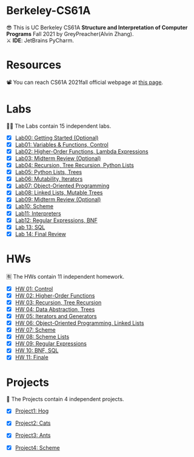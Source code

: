 # Berkeley-CS61A
😎 This is UC Berkeley CS61A **Structure and Interpretation of Computer Programs** Fall 2021 by GreyPreacher(Alvin Zhang).  
⚔ **IDE**: JetBrains PyCharm.

# Resources
📽 You can reach CS61A 2021fall official webpage at [this page](https://inst.eecs.berkeley.edu/~cs61a/fa21/).

# Labs
🐱‍👓 The Labs contain 15 independent labs.

- [x] [Lab00: Getting Started (Optional)](https://inst.eecs.berkeley.edu/~cs61a/fa21/lab/lab00/)
- [x] [Lab01: Variables & Functions, Control](https://github.com/GreyPreacher/Berkeley-CS61A/tree/main/lab/lab01)
- [x] [Lab02: Higher-Order Functions, Lambda Expressions](https://github.com/GreyPreacher/Berkeley-CS61A/tree/main/lab/lab02)
- [x] [Lab03: Midterm Review (Optional)](https://inst.eecs.berkeley.edu/~cs61a/fa21/lab/lab03/)
- [x] [Lab04: Recursion, Tree Recursion, Python Lists](https://github.com/GreyPreacher/Berkeley-CS61A/tree/main/lab/lab04)
- [x] [Lab05: Python Lists, Trees](https://github.com/GreyPreacher/Berkeley-CS61A/tree/main/lab/lab05)
- [x] [Lab06: Mutability, Iterators](https://github.com/GreyPreacher/Berkeley-CS61A/tree/main/lab/lab06)
- [x] [Lab07: Object-Oriented Programming](https://github.com/GreyPreacher/Berkeley-CS61A/tree/main/lab/lab07)
- [x] [Lab08: Linked Lists, Mutable Trees](https://github.com/GreyPreacher/Berkeley-CS61A/tree/main/lab/lab08)
- [x] [Lab09: Midterm Review (Optional)](https://inst.eecs.berkeley.edu/~cs61a/fa21/lab/lab09/)
- [x] [Lab10: Scheme](https://github.com/GreyPreacher/Berkeley-CS61A/tree/main/lab/lab10)
- [x] [Lab11: Interpreters](https://github.com/GreyPreacher/Berkeley-CS61A/tree/main/lab/lab11)
- [x] [Lab12: Regular Expressions, BNF](https://github.com/GreyPreacher/Berkeley-CS61A/tree/main/lab/lab12)
- [x] [Lab 13: SQL](https://github.com/GreyPreacher/Berkeley-CS61A/tree/main/lab/lab13)
- [x] [Lab 14: Final Review](https://inst.eecs.berkeley.edu/~cs61a/fa21/lab/lab14/)

# HWs
🈶 The HWs contain 11 independent homework.

- [x] [HW 01: Control](https://github.com/GreyPreacher/Berkeley-CS61A/tree/main/homework/hw01)
- [x] [HW 02: Higher-Order Functions](https://github.com/GreyPreacher/Berkeley-CS61A/tree/main/homework/hw02)
- [x] [HW 03: Recursion, Tree Recursion](https://github.com/GreyPreacher/Berkeley-CS61A/tree/main/homework/hw03)
- [x] [HW 04: Data Abstraction, Trees](https://github.com/GreyPreacher/Berkeley-CS61A/tree/main/homework/hw04)
- [x] [HW 05: Iterators and Generators](https://github.com/GreyPreacher/Berkeley-CS61A/tree/main/homework/hw05)
- [x] [HW 06: Object-Oriented Programming, Linked Lists](https://github.com/GreyPreacher/Berkeley-CS61A/tree/main/homework/hw06)
- [x] [HW 07: Scheme](https://github.com/GreyPreacher/Berkeley-CS61A/tree/main/homework/hw07)
- [x] [HW 08: Scheme Lists](https://github.com/GreyPreacher/Berkeley-CS61A/tree/main/homework/hw08)
- [x] [HW 09: Regular Expressions](https://github.com/GreyPreacher/Berkeley-CS61A/tree/main/homework/hw09)
- [x] [HW 10: BNF, SQL](https://github.com/GreyPreacher/Berkeley-CS61A/tree/main/homework/hw12)
- [x] [HW 11: Finale](https://inst.eecs.berkeley.edu/~cs61a/fa21/hw/hw11/)

# Projects
💌 The Projects contain 4 independent projects. 

- [x] [Project1: Hog](https://github.com/GreyPreacher/Berkeley-CS61A/tree/main/projects/hog)
- [x] [Project2: Cats](https://github.com/GreyPreacher/Berkeley-CS61A/tree/main/projects/cats)
- [x] [Project3: Ants](https://github.com/GreyPreacher/Berkeley-CS61A/tree/main/projects/ants)
- [x] [Project4: Scheme](https://github.com/GreyPreacher/Berkeley-CS61A/tree/main/projects/scheme)

